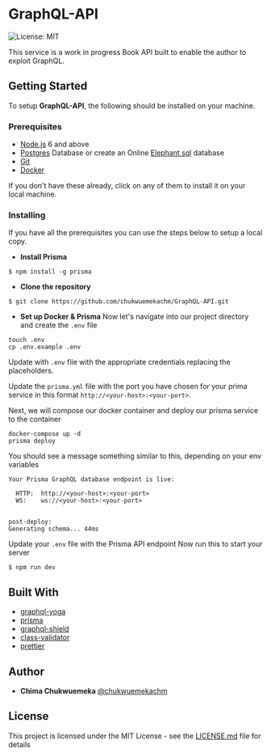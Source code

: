 # GraphQL-API
![License: MIT](https://img.shields.io/badge/License-MIT-yellow.svg?style=popout-square&logo=graphql&logoColor=violet)

This service is a work in progress Book API built to enable the author to exploit GraphQL.

## Getting Started
To setup **GraphQL-API**, the following should be installed on your machine.

### Prerequisites

- [Node.js](https://nodejs.org/en/download/current/) 6 and above
- [Postgres](https://www.postgresql.org/download/) Database or create an Online [Elephant sql](https://www.elephantsql.com/) database
- [Git](https://git-scm.com/downloads)
- [Docker](https://www.docker.com/products/docker-desktop)

If you don't have these already, click on any of them to install it on your local machine.

### Installing

If you have all the prerequisites you can use the steps below to setup a local copy.

- **Install Prisma**
```
$ npm install -g prisma
```

- **Clone the repository**
```
$ git clone https://github.com/chukwuemekachm/GraphQL-API.git
```

- **Set up Docker & Prisma**
Now let's navigate into our project directory and create the `.env` file
```
touch .env
cp .env.example .env
```

Update with `.env` file with the appropriate credentials replacing the placeholders.

Update the `prisma.yml` file with the port you have chosen for your prima service in this format `http://<your-host>:<your-port>`.


Next, we will compose our docker container and deploy our prisma service to the container
```
docker-compose up -d
prisma deploy
```

You should see a message something similar to this, depending on your env variables
```
Your Prisma GraphQL database endpoint is live:

  HTTP:  http://<your-host>:<your-port>
  WS:    ws://<your-host>:<your-port>


post-deploy:
Generating schema... 44ms
```

Update your `.env` file with the Prisma API endpoint
Now run this to start your server
```
$ npm run dev
```

## Built With

- [graphql-yoga](https://github.com/prisma/graphql-yoga)
- [prisma](https://www.prisma.io/)
- [graphql-shield](https://github.com/maticzav/graphql-shield)
- [class-validator](https://github.com/typestack/class-validator)
- [prettier](https://prettier.io/)

## Author

* **Chima Chukwuemeka** [@chukwuemekachm](https://github.com/chukwuemeka)


## License

This project is licensed under the MIT License - see the [LICENSE.md](LICENSE.md) file for details
